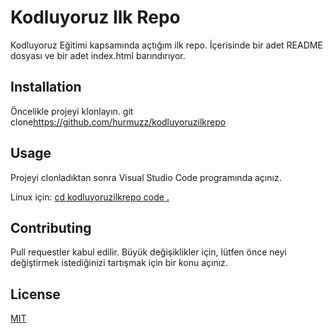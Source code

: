 # Kodluyoruz Ilk Repo
Kodluyoruz Eğitimi kapsamında açtığım ilk repo. İçerisinde bir adet README dosyası ve bir adet index.html barındırıyor.


## Installation
Öncelikle projeyi klonlayın.
git clone<https://github.com/hurmuzz/kodluyoruzilkrepo>

## Usage
Projeyi clonladıktan sonra Visual Studio Code programında açınız.

Linux için:
[cd kodluyoruzilkrepo code .](https://github.com/hurmuzz/kodluyoruzilkrepo.git)

## Contributing
Pull requestler kabul edilir. Büyük değişiklikler için, lütfen önce neyi değiştirmek istediğinizi tartışmak için bir konu açınız.

## License
[MIT](https://choosealicense.com/licenses/mit/)



